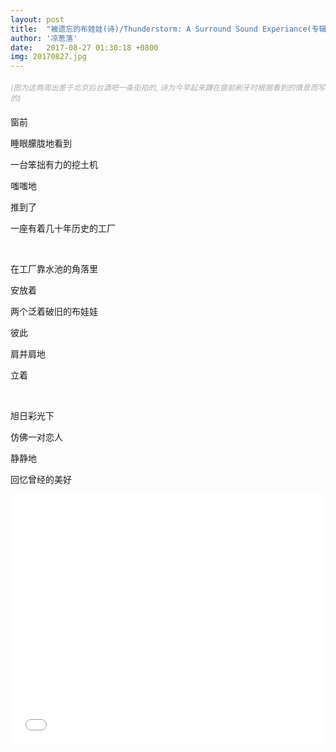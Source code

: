 ```yaml
---
layout: post
title:  "被遗忘的布娃娃(诗)/Thunderstorm: A Surround Sound Experiance(专辑)"
author: '凉葱落'
date:   2017-08-27 01:30:18 +0800
img: 20170827.jpg
---
```

<h5 style="font-size:12px;color:#aaa; font-weight:400;">(图为这两周出差于北京后台酒吧一条街拍的, 诗为今早起来蹲在窗前刷牙时根据看到的情景而写的)</h5>

 窗前<br>

睡眼朦胧地看到<br>

一台笨拙有力的挖土机<br>

 嗤嗤地<br>

推到了<br>

一座有着几十年历史的工厂<br>

<br>

在工厂靠水池的角落里<br>

安放着<br>

两个泛着破旧的布娃娃<br>

彼此<br>

肩并肩地<br>

立着<br>

<br>

旭日彩光下<br>

仿佛一对恋人<br>

静静地<br>

回忆曾经的美好<br>
<iframe frameborder="0" src="//music.163.com/outchain/player?type=1&id=126288&auto=1&height=430" style="width:100%; min-height:400px;"></iframe>
